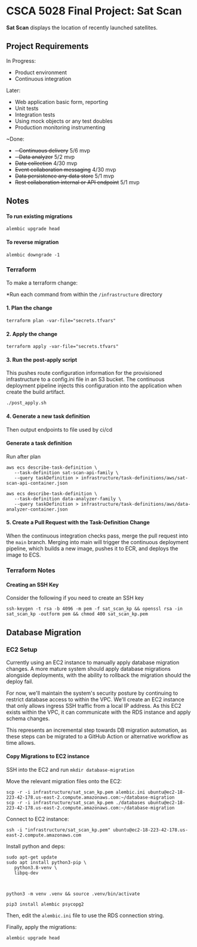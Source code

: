 # CSCA 5028 Final Project: Sat Scan

**Sat Scan** displays the location of recently launched satellites. 

## Project Requirements

In Progress:

- Product environment
- Continuous integration


Later:

- Web application basic form, reporting
- Unit tests
- Integration tests
- Using mock objects or any test doubles
- Production monitoring instrumenting

~Done:

- ~~- Continuous delivery~~ 5/6 mvp
- ~~- Data analyzer~~ 5/2 mvp
- ~~Data collection~~ 4/30 mvp
- ~~Event collaboration messaging~~ 4/30 mvp
- ~~Data persistence any data store~~ 5/1 mvp
- ~~Rest collaboration internal or API endpoint~~ 5/1 mvp

## Notes

#### To run existing migrations

```
alembic upgrade head
```

#### To reverse migration

```
alembic downgrade -1
```


### Terraform

To make a terraform change:

*Run each command from within the `/infrastructure` directory


#### 1. Plan the change


```
terraform plan -var-file="secrets.tfvars"
```

#### 2. Apply the change


```
terraform apply -var-file="secrets.tfvars"
```

#### 3. Run the post-apply script

This pushes route configuration information for the provisioned infrastructure to a config.ini file in an S3 bucket. The continuous deployment pipeline injects this configuration into the application when create the build artifact.

```
./post_apply.sh
```

#### 4. Generate a new task definition

Then output endpoints to file used by ci/cd

#### Generate a task definition

Run after plan

```
aws ecs describe-task-definition \
   --task-definition sat-scan-api-family \
   --query taskDefinition > infrastructure/task-definitions/aws/sat-scan-api-container.json
```

```
aws ecs describe-task-definition \
   --task-definition data-analyzer-family \
   --query taskDefinition > infrastructure/task-definitions/aws/data-analyzer-container.json
```

#### 5. Create a Pull Request with the Task-Definition Change

When the continuous integration checks pass, merge the pull request into the `main` branch. Merging into main will trigger the continuous deployment pipeline, which builds a new image, pushes it to ECR, and deploys the image to ECS.

### Terraform Notes

#### Creating an SSH Key

Consider the following if you need to create an SSH key

```
ssh-keygen -t rsa -b 4096 -m pem -f sat_scan_kp && openssl rsa -in sat_scan_kp -outform pem && chmod 400 sat_scan_kp.pem
```

## Database Migration

### EC2 Setup

Currently using an EC2 instance to manually apply database migration changes. A more mature system should apply database migrations alongside deployments, with the ability to rollback the migration should the deploy fail.

For now, we'll maintain the system's security posture by continuing to restrict database access to within the VPC. We'll create an EC2 instance that only allows ingress SSH traffic from a local IP address. As this EC2 exists within the VPC, it can communicate with the RDS instance and apply schema changes.

This represents an incremental step towards DB migration automation, as these steps can be migrated to a GitHub Action or alternative workflow as time allows.

#### Copy Migrations to EC2 instance

SSH into the EC2 and run `mkdir database-migration`

Move the relevant migration files onto the EC2:

```
scp -r -i infrastructure/sat_scan_kp.pem alembic.ini ubuntu@ec2-18-223-42-178.us-east-2.compute.amazonaws.com:~/database-migration
scp -r -i infrastructure/sat_scan_kp.pem ./databases ubuntu@ec2-18-223-42-178.us-east-2.compute.amazonaws.com:~/database-migration
```

Connect to EC2 instance:

```
ssh -i "infrastructure/sat_scan_kp.pem" ubuntu@ec2-18-223-42-178.us-east-2.compute.amazonaws.com
```

Install python and deps:

```
sudo apt-get update
sudo apt install python3-pip \
   python3.8-venv \
   libpq-dev



python3 -m venv .venv && source .venv/bin/activate

pip3 install alembic psycopg2 
```

Then, edit the `alembic.ini` file to use the RDS connection string.

Finally, apply the migrations:

```
alembic upgrade head
```